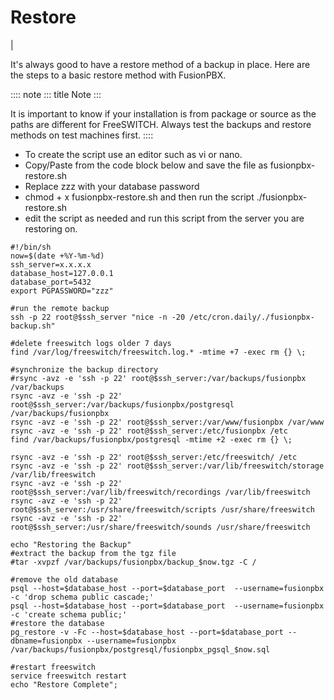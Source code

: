 # Restore

| 

It\'s always good to have a restore method of a backup in place. Here
are the steps to a basic restore method with FusionPBX.

:::: note
::: title
Note
:::

It is important to know if your installation is from package or source
as the paths are different for FreeSWITCH. Always test the backups and
restore methods on test machines first.
::::

-   To create the script use an editor such as vi or nano.
-   Copy/Paste from the code block below and save the file as
    fusionpbx-restore.sh
-   Replace zzz with your database password
-   chmod + x fusionpbx-restore.sh and then run the script
    ./fusionpbx-restore.sh
-   edit the script as needed and run this script from the server you
    are restoring on.

<!-- -->

    #!/bin/sh
    now=$(date +%Y-%m-%d)
    ssh_server=x.x.x.x
    database_host=127.0.0.1
    database_port=5432
    export PGPASSWORD="zzz"

    #run the remote backup
    ssh -p 22 root@$ssh_server "nice -n -20 /etc/cron.daily/./fusionpbx-backup.sh"

    #delete freeswitch logs older 7 days
    find /var/log/freeswitch/freeswitch.log.* -mtime +7 -exec rm {} \;

    #synchronize the backup directory
    #rsync -avz -e 'ssh -p 22' root@$ssh_server:/var/backups/fusionpbx /var/backups
    rsync -avz -e 'ssh -p 22' root@$ssh_server:/var/backups/fusionpbx/postgresql /var/backups/fusionpbx
    rsync -avz -e 'ssh -p 22' root@$ssh_server:/var/www/fusionpbx /var/www
    rsync -avz -e 'ssh -p 22' root@$ssh_server:/etc/fusionpbx /etc
    find /var/backups/fusionpbx/postgresql -mtime +2 -exec rm {} \;

    rsync -avz -e 'ssh -p 22' root@$ssh_server:/etc/freeswitch/ /etc
    rsync -avz -e 'ssh -p 22' root@$ssh_server:/var/lib/freeswitch/storage /var/lib/freeswitch
    rsync -avz -e 'ssh -p 22' root@$ssh_server:/var/lib/freeswitch/recordings /var/lib/freeswitch
    rsync -avz -e 'ssh -p 22' root@$ssh_server:/usr/share/freeswitch/scripts /usr/share/freeswitch
    rsync -avz -e 'ssh -p 22' root@$ssh_server:/usr/share/freeswitch/sounds /usr/share/freeswitch

    echo "Restoring the Backup"
    #extract the backup from the tgz file
    #tar -xvpzf /var/backups/fusionpbx/backup_$now.tgz -C /

    #remove the old database
    psql --host=$database_host --port=$database_port  --username=fusionpbx -c 'drop schema public cascade;'
    psql --host=$database_host --port=$database_port  --username=fusionpbx -c 'create schema public;'
    #restore the database
    pg_restore -v -Fc --host=$database_host --port=$database_port --dbname=fusionpbx --username=fusionpbx /var/backups/fusionpbx/postgresql/fusionpbx_pgsql_$now.sql

    #restart freeswitch
    service freeswitch restart
    echo "Restore Complete";
